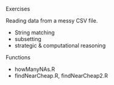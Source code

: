 
Exercises

Reading data from a messy CSV file.
 + String matching
 + subsetting
 + strategic & computational reasoning
 
Functions
  + howManyNAs.R
  + findNearCheap.R, findNearCheap2.R
  
  
